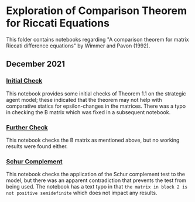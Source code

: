 # Exploration of Comparison Theorem for Riccati Equations

This folder contains notebooks regarding "A comparison theorem for matrix Riccati difference equations" by Wimmer and Pavon (1992).

## December 2021

### [Initial Check](https://github.com/jbrightuniverse/strategic_influencer_of_naive_agents/blob/main/comparison_theorem/theorem1_1.html)
This notebook provides some initial checks of Theorem 1.1 on the strategic agent model; these indicated that the theorem may not help with comparative statics for epsilon-changes in the matrices. There was a typo in checking the B matrix which was fixed in a subsequent notebook.

### [Further Check](https://github.com/jbrightuniverse/strategic_influencer_of_naive_agents/blob/main/comparison_theorem/theorem1_1B.html)
This notebook checks the B matrix as mentioned above, but no working results were found either.

### [Schur Complement](https://github.com/jbrightuniverse/strategic_influencer_of_naive_agents/blob/main/comparison_theorem/schur_complement.html)
This notebook checks the application of the Schur complement test to the model, but there was an apparent contradiction that prevents the test from being used. The notebook has a text typo in that `the matrix in block 2 is not positive semidefinite` which does not impact any results.
